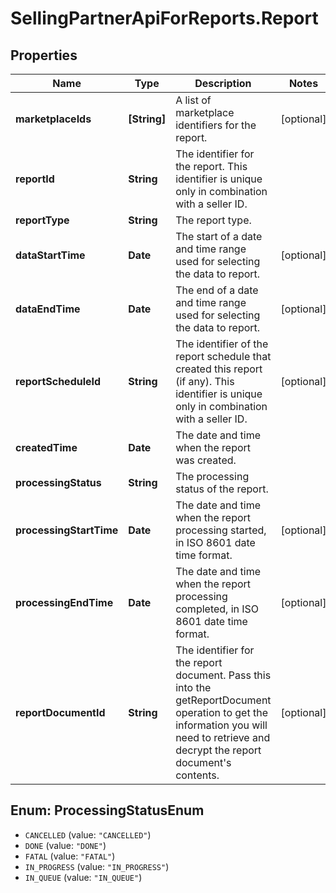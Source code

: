# SellingPartnerApiForReports.Report

## Properties
Name | Type | Description | Notes
------------ | ------------- | ------------- | -------------
**marketplaceIds** | **[String]** | A list of marketplace identifiers for the report. | [optional] 
**reportId** | **String** | The identifier for the report. This identifier is unique only in combination with a seller ID. | 
**reportType** | **String** | The report type. | 
**dataStartTime** | **Date** | The start of a date and time range used for selecting the data to report. | [optional] 
**dataEndTime** | **Date** | The end of a date and time range used for selecting the data to report. | [optional] 
**reportScheduleId** | **String** | The identifier of the report schedule that created this report (if any). This identifier is unique only in combination with a seller ID. | [optional] 
**createdTime** | **Date** | The date and time when the report was created. | 
**processingStatus** | **String** | The processing status of the report. | 
**processingStartTime** | **Date** | The date and time when the report processing started, in ISO 8601 date time format. | [optional] 
**processingEndTime** | **Date** | The date and time when the report processing completed, in ISO 8601 date time format. | [optional] 
**reportDocumentId** | **String** | The identifier for the report document. Pass this into the getReportDocument operation to get the information you will need to retrieve and decrypt the report document&#x27;s contents. | [optional] 

<a name="ProcessingStatusEnum"></a>
## Enum: ProcessingStatusEnum

* `CANCELLED` (value: `"CANCELLED"`)
* `DONE` (value: `"DONE"`)
* `FATAL` (value: `"FATAL"`)
* `IN_PROGRESS` (value: `"IN_PROGRESS"`)
* `IN_QUEUE` (value: `"IN_QUEUE"`)

